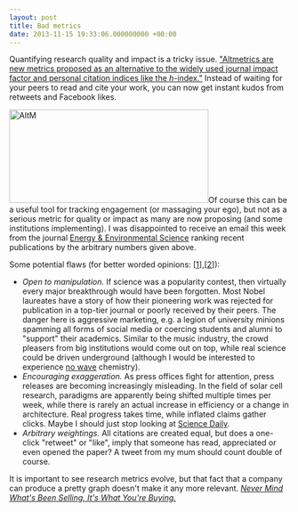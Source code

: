 ```yaml
---
layout: post
title: Bad metrics
date: 2013-11-15 19:33:06.000000000 +00:00
---
```

<p>Quantifying research quality and impact is a tricky issue. <a href="http://en.wikipedia.org/wiki/Altmetrics">"Altmetrics are new metrics proposed as an alternative to the widely used journal impact factor and personal citation indices like the <i>h</i>-index."</a> Instead of waiting for your peers to read and cite your work, you can now get instant kudos from retweets and Facebook likes.</p>
<p><img class="size-full wp-image-712 aligncenter" alt="AltM" src="{{ site.baseurl }}/assets/2013/11/altm.png" width="358" height="168" />Of course this can be a useful tool for tracking engagement (or massaging your ego), but not as a serious metric for quality or impact as many are now proposing (and some institutions implementing). I was disappointed to receive an email this week from the journal <a href="http://pubs.rsc.org/en/Content/ArticleLanding/2012/EE/C2EE22019A#!divMetrics">Energy &amp; Environmental Science</a> ranking recent publications by the arbitrary numbers given above.</p>
<p>Some potential flaws (for better worded opinions: [<a href="http://www.nature.com/nature/journal/v494/n7436/full/494176d.html">1</a>],[<a href="http://biij.org.uk/system/index.php/biij/article/viewArticle/396">2</a>]):</p>
<ul>
<li><em>Open to manipulation.</em> If science was a popularity contest, then virtually every major breakthrough would have been forgotten. Most Nobel laureates have a story of how their pioneering work was rejected for publication in a top-tier journal or poorly received by their peers. The danger here is aggressive marketing, e.g. a legion of university minions spamming all forms of social media or coercing students and alumni to "support" their academics. Similar to the music industry, the crowd pleasers from big institutions would come out on top, while real science could be driven underground (although I would be interested to experience <a href="http://en.wikipedia.org/wiki/No_wave">no wave</a> chemistry).</li>
<li><em>Encouraging exaggeration. </em>As press offices fight for attention, press releases are becoming increasingly misleading. In the field of solar cell research, paradigms are apparently being shifted multiple times per week, while there is rarely an actual increase in efficiency or a change in architecture. Real progress takes time, while inflated claims gather clicks. Maybe I should just stop looking at <a href="http://www.sciencedaily.com/news/matter_energy/chemistry/">Science Daily</a>.</li>
<li><em>Arbitrary weightings.</em> All citations are created equal, but does a one-click "retweet" or "like", imply that someone has read, appreciated or even opened the paper? A tweet from my mum should count double of course.</li>
</ul>
<p>It is important to see research metrics evolve, but that fact that a company can produce a pretty graph doesn't make it any more relevant. <em><a href="http://www.youtube.com/watch?v=IFgRoE5aQBY">Never Mind What's Been Selling, It's What You're Buying.</a></em></p>
